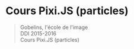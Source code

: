 # Cours Pixi.JS (particles)

> Gobelins, l'école de l'image  
> DDI 2015-2016  
> Cours Pixi.JS (particles)  
